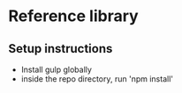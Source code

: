 # Reference library

## Setup instructions
- Install gulp globally
- inside the repo directory, run 'npm install'
